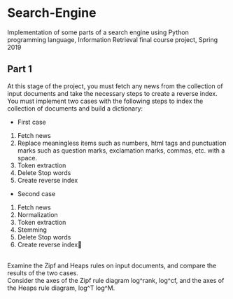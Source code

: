 # Search-Engine
Implementation of some parts of a search engine using Python programming language, Information Retrieval final course project, Spring 2019
## Part 1
At this stage of the project, you must fetch any news from the collection of input documents and take the necessary steps to create a reverse index. You must implement two cases with the following steps to index the collection of documents and build a dictionary:
- First case
1. Fetch news
2. Replace meaningless items such as numbers, html tags and punctuation marks such as question marks, exclamation marks, commas, etc. with a space.
3. Token extraction
4. Delete Stop words
5. Create reverse index
- Second case
1. Fetch news
2. Normalization
3. Token extraction
4. Stemming
5. Delete Stop words
6. Create reverse index ِ<br/>
<br/>
Examine the Zipf and Heaps rules on input documents, and compare the results of the two cases. <br/>
Consider the axes of the Zipf rule diagram log^rank, log^cf, and the axes of the Heaps rule diagram, log^T log^M.
